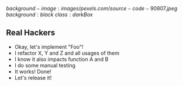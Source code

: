 $background-image:images/pexels.com/source-code-90807.jpeg$
$background:black$
$class:darkBox$

## Real Hackers

<ul>
<li class="fragment">Okay, let's implement "Foo"!</li>
<li class="fragment">I refactor X, Y and Z and all usages of them</li>
<li class="fragment">I know it also impacts function A and B</li>
<li class="fragment">I do some manual testing</li>
<li class="fragment">It works! Done!</li>
<li class="fragment">Let's release it!</li>
</ul>

